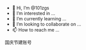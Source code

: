 - 👋 Hi, I’m @101zgs
- 👀 I’m interested in ...
- 🌱 I’m currently learning ...
- 💞️ I’m looking to collaborate on ...
- 📫 How to reach me ...

<!---
101zgs/101zgs is a ✨ special ✨ repository because its `README.md` (this file) appears on your GitHub profile.
You can click the Preview link to take a look at your changes.
--->
国庆节建账号
